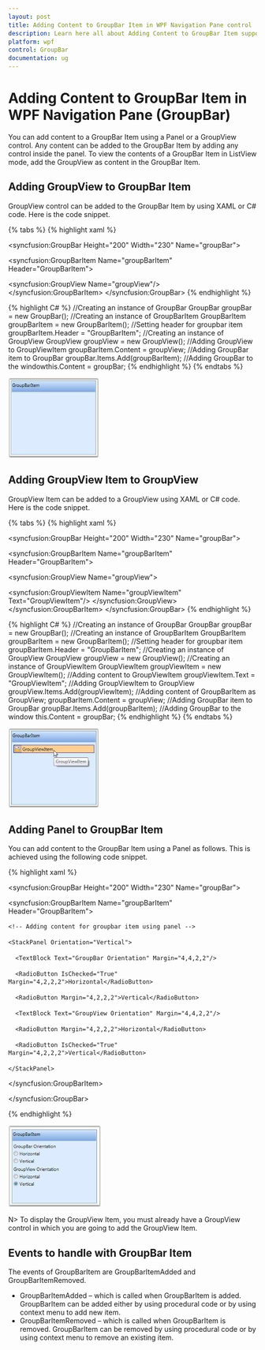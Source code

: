 ```yaml
---
layout: post
title: Adding Content to GroupBar Item in WPF Navigation Pane control | Syncfusion
description: Learn here all about Adding Content to GroupBar Item support in Syncfusion WPF Navigation Pane (GroupBar) control and more.
platform: wpf
control: GroupBar
documentation: ug
---
```


# Adding Content to GroupBar Item in WPF Navigation Pane (GroupBar)

You can add content to a GroupBar Item using a Panel or a GroupView control. Any content can be added to the GroupBar Item by adding any control inside the panel. To view the contents of a GroupBar Item in ListView mode, add the GroupView as content in the GroupBar Item.

## Adding GroupView to GroupBar Item

GroupView control can be added to the GroupBar Item by using XAML or C# code. Here is the code snippet.


{% tabs %}
{% highlight xaml %} 
<!-- Adding GroupBar -->
<syncfusion:GroupBar Height="200" Width="230" Name="groupBar">  
<!-- Adding GroupBarItem -->  
<syncfusion:GroupBarItem Name="groupBarItem" Header="GroupBarItem"> 
<!-- Adding GroupView to GroupBarItem -->  
<syncfusion:GroupView Name="groupView"/>  
</syncfusion:GroupBarItem>
</syncfusion:GroupBar> 
{% endhighlight %} 

{% highlight C# %} 
//Creating an instance of GroupBar
GroupBar groupBar = new GroupBar();
//Creating an instance of GroupBarItem
GroupBarItem groupBarItem = new GroupBarItem();
//Setting header for groupbar item
groupBarItem.Header = "GroupBarItem";
//Creating an instance of GroupView
GroupView groupView = new GroupView();
//Adding GroupView to GroupViewItem
groupBarItem.Content = groupView;
//Adding GroupBar item to GroupBar
groupBar.Items.Add(groupBarItem);
//Adding GroupBar to the windowthis.Content = groupBar;
 {% endhighlight %} 
{% endtabs %}




![Adding-Content-to-GroupBar-Item_img1](Adding-Content-to-GroupBar-Item_images/Adding-Content-to-GroupBar-Item_img1.jpeg)




## Adding GroupView Item to GroupView

GroupView Item can be added to a GroupView using XAML or C# code. Here is the code snippet.

{% tabs %}
{% highlight xaml %} 
<!-- Adding GroupBar -->
<syncfusion:GroupBar Height="200" Width="230" Name="groupBar">
<!-- Adding GroupBarItem --> 
<syncfusion:GroupBarItem Name="groupBarItem" Header="GroupBarItem">  
<!-- Adding GroupView to GroupBarItem -->   
<syncfusion:GroupView Name="groupView">     
<!-- Adding GroupViewItem to GroupView -->   
<syncfusion:GroupViewItem Name="groupViewItem"                 Text="GroupViewItem"/> 
</syncfusion:GroupView>  
</syncfusion:GroupBarItem>
</syncfusion:GroupBar> 
  {% endhighlight %} 

{% highlight C# %} 
//Creating an instance of GroupBar
GroupBar groupBar = new GroupBar();
//Creating an instance of GroupBarItem
GroupBarItem groupBarItem = new GroupBarItem();
//Setting header for groupbar item
groupBarItem.Header = "GroupBarItem";
//Creating an instance of GroupView
GroupView groupView = new GroupView();
//Creating an instance of GroupViewItem
GroupViewItem groupViewItem = new GroupViewItem();
//Adding content to GroupViewItem
groupViewItem.Text = "GroupViewItem";
//Adding GroupViewItem to GroupView
groupView.Items.Add(groupViewItem);
//Adding content of GroupBarItem as GroupView;
groupBarItem.Content = groupView;
//Adding GroupBar item to GroupBar
groupBar.Items.Add(groupBarItem);
//Adding GroupBar to the window
this.Content = groupBar; 
{% endhighlight %} 
{% endtabs %}


![Adding-Content-to-GroupBar-Item_img2](Adding-Content-to-GroupBar-Item_images/Adding-Content-to-GroupBar-Item_img2.jpeg)



## Adding Panel to GroupBar Item

You can add content to the GroupBar Item using a Panel as follows. This is achieved using the following code snippet.



{% highlight xaml %}



<!-- Adding GroupBar -->

<syncfusion:GroupBar Height="200" Width="230" Name="groupBar">



  <!-- Adding GroupBarItem -->

  <syncfusion:GroupBarItem Name="groupBarItem" Header="GroupBarItem">



    <!-- Adding content for groupbar item using panel -->

    <StackPanel Orientation="Vertical">

      <TextBlock Text="GroupBar Orientation" Margin="4,4,2,2"/>

      <RadioButton IsChecked="True" Margin="4,2,2,2">Horizontal</RadioButton>

      <RadioButton Margin="4,2,2,2">Vertical</RadioButton>

      <TextBlock Text="GroupView Orientation" Margin="4,4,2,2"/>

      <RadioButton Margin="4,2,2,2">Horizontal</RadioButton>

      <RadioButton IsChecked="True" Margin="4,2,2,2">Vertical</RadioButton>

    </StackPanel>

  </syncfusion:GroupBarItem>

</syncfusion:GroupBar>

{% endhighlight %}


![Adding-Content-to-GroupBar-Item_img3](Adding-Content-to-GroupBar-Item_images/Adding-Content-to-GroupBar-Item_img3.jpeg)



N> To display the GroupView Item, you must already have a GroupView control in which you are going to add the GroupView Item.



## Events to handle with GroupBar Item

The events of GroupBarItem are GroupBarItemAdded and GroupBarItemRemoved. 

* GroupBarItemAdded – which is called when GroupBarItem is added. GroupBarItem can be added either by using procedural code or by using context menu to add new item.
* GroupBarItemRemoved – which is called when GroupBarItem is removed. GroupBarItem can be removed by using procedural code or by using context menu to remove an existing item.



